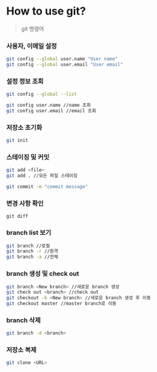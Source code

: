 # How to use git?


>  git 명령어

### 사용자, 이메일 설정

```bash
git config --global user.name "User name"
git config --global user.email "User email"
```

### 설정 정보 조회

```bash
git config --global --list

git config user.name //name 조회
git config user.email //email 조회
```

### 저장소 초기화

```bash
git init
```   

### 스테이징 및 커밋
```bash
git add <file> 
git add . //모든 파일 스테이징

git commit -m "commit message"
```

### 변경 사항 확인
```
git diff 
```


### branch list 보기

```bash
git branch //로컬 
git branch -r //원격
git branch -a //전체
```


### branch 생성 및 check out

```bash
git branch <New branch> //새로운 branch 생성
git check out <branch> //check out
git checkout -b <New branch> //새로운 branch 생성 후 이동
git checkout master //master branch로 이동
```


### branch 삭제

```bash
git branch -d <branch>
```


### 저장소 복제

```bash
git clone <URL>
```







